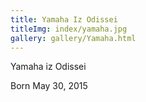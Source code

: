 ```yaml
---
title: Yamaha Iz Odissei
titleImg: index/yamaha.jpg
gallery: gallery/Yamaha.html
---
```


Yamaha iz Odissei

Born May 30, 2015